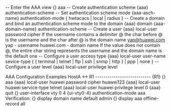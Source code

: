 -- Enter the AAA view
{} aaa
-- Create authentication scheme
{aaa} authentication-scheme <authentication-scheme-name>
-- Set  authentication scheme mode
{aaa-asch-name} authentication-mode { hwtacacs | local | radius }
-- Create a domain and bind an  authentication scheme mode to the domain
{aaa} domain <domain-name>
{aaa-domain-name} authentication-scheme <authentication-scheme-name>
-- Create a user
{aaa} local-user <user-name> password cipher <password>
If the username contains a delimiter @ the char before @ is the username and the char after @ is the domain name
yap@huawei.com
yap - username
huawei.com - domain name
If the value does not contain @, the entire char string represents the username and the domain name is the default one
-- Configure a user access type
{aaa} local-user user-name sevice-type { { terminal | telnet | ftp | ssh | snmp | http } | ppp | none }
-- Configure a user level
{aaa} local-user <user-name> privilege level <level>

AAA Configuration Examples
HostA <-> R1
--------------------------- {R1}
{} aaa
{aaa} local-user huawei password cipher huawei123
{aaa} local-user huawei service-type telnet
{aaa} local-user huawei privilege level 0
{aaa} quit
{} user-interface vty 0 4
{ui-vty0-4} authentication-mode aaa
Verification:
{} display domain name default admin
{} display aaa offline-record all